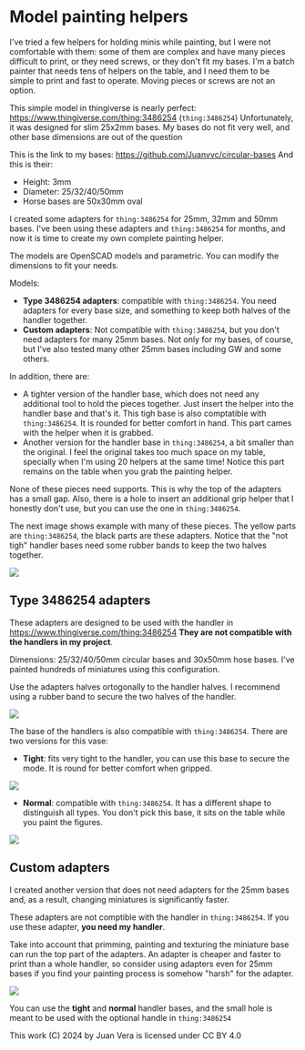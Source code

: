# Model painting helpers

I've tried a few helpers for holding minis while painting, but I were not
comfortable with them: some of them are complex and have many pieces
difficult to print, or they need screws, or they don't fit my bases. I'm
a batch painter that needs tens of helpers on the table, and I need them
to be simple to print and fast to operate. Moving pieces or screws are
not an option.

This simple model in thingiverse is nearly perfect:
<https://www.thingiverse.com/thing:3486254> (`thing:3486254`)
Unfortunately, it was designed for slim 25x2mm bases. My bases do not fit
very well, and other base dimensions are out of the question

This is the link to my bases: <https://github.com/Juanvvc/circular-bases>
And this is their:

- Height: 3mm
- Diameter: 25/32/40/50mm
- Horse bases are 50x30mm oval

I created some adapters for `thing:3486254` for 25mm, 32mm and 50mm bases.
I've been using these adapters and `thing:3486254` for months, and now 
it is time to create my own complete painting helper.

The models are OpenSCAD models and parametric. You can modify the dimensions
to fit your needs.

Models:

- **Type 3486254 adapters**: compatible with `thing:3486254`. You need
  adapters for every base size, and something to keep both halves of the
  handler together.
- **Custom adapters**: Not compatible with `thing:3486254`, but you
  don't need adapters for many 25mm bases. Not only for my bases, of course,
  but I've also tested many other 25mm bases including GW and some others.

In addition, there are:

- A tighter version of the handler base, which does not need any
  additional tool to hold the pieces together. Just insert the helper
  into the handler base and that's it. This tigh base is also
  comptatible with `thing:3486254`. It is rounded for better
  comfort in hand. This part cames with the helper when it is grabbed.
- Another version for the handler base in `thing:3486254`, a bit smaller
  than the original.  I feel the original takes too much space on my
  table, specially when I'm using 20 helpers at the same time! Notice
  this part remains on the table when you grab the painting helper.

None of these pieces need supports. This is why the top of the adapters
has a small gap. Also, there is a hole to insert an additional grip
helper that I honestly don't use, but you can use the one in `thing:3486254`.

The next image shows example with many of these pieces. The yellow parts
are `thing:3486254`, the black parts are these adapters. Notice that the
"not tigh" handler bases need some rubber bands to keep the two halves
together.

![](example.jpg)

## Type 3486254 adapters

These adapters are designed to be used with the handler in
<https://www.thingiverse.com/thing:3486254> **They are not compatible with the
handlers in my project**.

Dimensions: 25/32/40/50mm circular bases and 30x50mm hose bases.
I've painted hundreds of miniatures using this configuration.

Use the adapters halves ortogonally to the handler halves. I recommend using a
rubber band to secure the two halves of the handler.

![](output/adapter_25mm_3486254.png)

The base of the handlers is also compatible with `thing:3486254`. There
are two versions for this vase:

- **Tight**: fits very tight to the handler, you can use this base to secure
  the mode. It is round for better comfort when gripped.

![](output/handler_base_tight.png)

- **Normal**: compatible with `thing:3486254`. It has a different shape to
  distinguish all types. You don't pick this base, it sits on the table
  while you paint the figures.

![](output/handler_base.png)


## Custom adapters

I created another version that does not need adapters for the 25mm bases and,
as a result, changing miniatures is significantly faster.

These adapters are not comptible with the handler in `thing:3486254`.
If you use these adapter, **you need my handler**.

Take into account that primming, painting and texturing the miniature base
can run the top part of the adapters. An adapter is cheaper and faster to print
than a whole handler, so consider using adapters even for 25mm bases if you
find your painting process is somehow "harsh" for the adapter.

![](output/handler.png)

You can use the **tight** and **normal** handler bases, and the small hole is
meant to be used with the optional handle in `thing:3486254`

This work (C) 2024 by Juan Vera is licensed under CC BY 4.0 